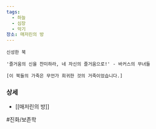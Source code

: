 ```yaml
---
tags:
  - 하늘
  - 심장
  - 악기
장소: 매저린의 방
---
```



```
신성한 북

'즐거움의 신을 찬미하라, 네 자신의 즐거움으로!' - 바커스의 무녀들

[이 북들의 가죽은 무언가 희귀한 것의 거죽이었습니다.]
```





### 상세

* [[매저린의 방]]

#진화/보존학 